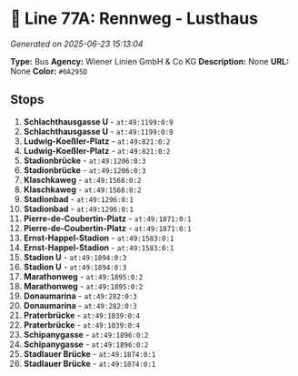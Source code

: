 # 🚌 Line 77A: Rennweg - Lusthaus

*Generated on 2025-06-23 15:13:04*

**Type:** Bus
**Agency:** Wiener Linien GmbH & Co KG
**Description:** None
**URL:** None
**Color:** `#0A295D`

## Stops

1. **Schlachthausgasse U** - `at:49:1199:0:9`
2. **Schlachthausgasse U** - `at:49:1199:0:9`
3. **Ludwig-Koeßler-Platz** - `at:49:821:0:2`
4. **Ludwig-Koeßler-Platz** - `at:49:821:0:2`
5. **Stadionbrücke** - `at:49:1206:0:3`
6. **Stadionbrücke** - `at:49:1206:0:3`
7. **Klaschkaweg** - `at:49:1568:0:2`
8. **Klaschkaweg** - `at:49:1568:0:2`
9. **Stadionbad** - `at:49:1296:0:1`
10. **Stadionbad** - `at:49:1296:0:1`
11. **Pierre-de-Coubertin-Platz** - `at:49:1871:0:1`
12. **Pierre-de-Coubertin-Platz** - `at:49:1871:0:1`
13. **Ernst-Happel-Stadion** - `at:49:1583:0:1`
14. **Ernst-Happel-Stadion** - `at:49:1583:0:1`
15. **Stadion U** - `at:49:1894:0:3`
16. **Stadion U** - `at:49:1894:0:3`
17. **Marathonweg** - `at:49:1895:0:2`
18. **Marathonweg** - `at:49:1895:0:2`
19. **Donaumarina** - `at:49:282:0:3`
20. **Donaumarina** - `at:49:282:0:3`
21. **Praterbrücke** - `at:49:1039:0:4`
22. **Praterbrücke** - `at:49:1039:0:4`
23. **Schipanygasse** - `at:49:1896:0:2`
24. **Schipanygasse** - `at:49:1896:0:2`
25. **Stadlauer Brücke** - `at:49:1874:0:1`
26. **Stadlauer Brücke** - `at:49:1874:0:1`